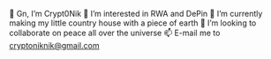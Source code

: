 👋 Gn, I’m Crypt0Nik
👀 I’m interested in RWA and DePin
🌱 I’m currently making my little country house with a piece of earth
💞️ I’m looking to collaborate on peace all over the universe
📫 E-mail me to cryptoniknik@gmail.com
